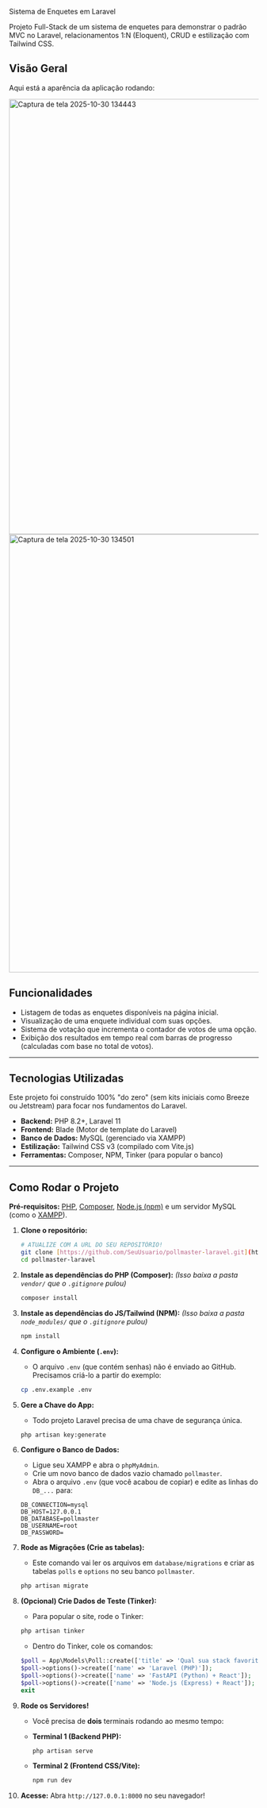 Sistema de Enquetes em Laravel

Projeto Full-Stack de um sistema de enquetes para demonstrar o padrão MVC no Laravel, relacionamentos 1:N (Eloquent), CRUD e estilização com Tailwind CSS.

## Visão Geral

Aqui está a aparência da aplicação rodando:

<img width="1202" height="877" alt="Captura de tela 2025-10-30 134443" src="https://github.com/user-attachments/assets/3960e15f-f5e1-4c3e-9b20-7b49cefcb137" />

<img width="1024" height="883" alt="Captura de tela 2025-10-30 134501" src="https://github.com/user-attachments/assets/b2147022-b3fc-4e06-80eb-ada34e654ef6" />

##  Funcionalidades

* Listagem de todas as enquetes disponíveis na página inicial.
* Visualização de uma enquete individual com suas opções.
* Sistema de votação que incrementa o contador de votos de uma opção.
* Exibição dos resultados em tempo real com barras de progresso (calculadas com base no total de votos).

---

##  Tecnologias Utilizadas

Este projeto foi construído 100% "do zero" (sem kits iniciais como Breeze ou Jetstream) para focar nos fundamentos do Laravel.

* **Backend:** PHP 8.2+, Laravel 11
* **Frontend:** Blade (Motor de template do Laravel)
* **Banco de Dados:** MySQL (gerenciado via XAMPP)
* **Estilização:** Tailwind CSS v3 (compilado com Vite.js)
* **Ferramentas:** Composer, NPM, Tinker (para popular o banco)

---

##  Como Rodar o Projeto

**Pré-requisitos:** [PHP](https://www.php.net/), [Composer](https://getcomposer.org/), [Node.js (npm)](https://nodejs.org/) e um servidor MySQL (como o [XAMPP](https://www.apachefriends.org/pt_br/index.html)).

1.  **Clone o repositório:**
    ```bash
    # ATUALIZE COM A URL DO SEU REPOSITÓRIO!
    git clone [https://github.com/SeuUsuario/pollmaster-laravel.git](https://github.com/SeuUsuario/pollmaster-laravel.git)
    cd pollmaster-laravel
    ```
    
2.  **Instale as dependências do PHP (Composer):**
    *(Isso baixa a pasta `vendor/` que o `.gitignore` pulou)*
    ```bash
    composer install
    ```
    
3.  **Instale as dependências do JS/Tailwind (NPM):**
    *(Isso baixa a pasta `node_modules/` que o `.gitignore` pulou)*
    ```bash
    npm install
    ```
    
4.  **Configure o Ambiente (`.env`):**
    * O arquivo `.env` (que contém senhas) não é enviado ao GitHub. Precisamos criá-lo a partir do exemplo:
    ```bash
    cp .env.example .env
    ```
    
5.  **Gere a Chave do App:**
    * Todo projeto Laravel precisa de uma chave de segurança única.
    ```bash
    php artisan key:generate
    ```
    
6.  **Configure o Banco de Dados:**
    * Ligue seu XAMPP e abra o `phpMyAdmin`.
    * Crie um novo banco de dados vazio chamado `pollmaster`.
    * Abra o arquivo `.env` (que você acabou de copiar) e edite as linhas do `DB_...` para:
    ```env
    DB_CONNECTION=mysql
    DB_HOST=127.0.0.1
    DB_DATABASE=pollmaster
    DB_USERNAME=root
    DB_PASSWORD=
    ```
    
7.  **Rode as Migrações (Crie as tabelas):**
    * Este comando vai ler os arquivos em `database/migrations` e criar as tabelas `polls` e `options` no seu banco `pollmaster`.
    ```bash
    php artisan migrate
    ```
    
8.  **(Opcional) Crie Dados de Teste (Tinker):**
    * Para popular o site, rode o Tinker:
    ```bash
    php artisan tinker
    ```
    * Dentro do Tinker, cole os comandos:
    ```php
    $poll = App\Models\Poll::create(['title' => 'Qual sua stack favorita?']);
    $poll->options()->create(['name' => 'Laravel (PHP)']);
    $poll->options()->create(['name' => 'FastAPI (Python) + React']);
    $poll->options()->create(['name' => 'Node.js (Express) + React']);
    exit
    ```
    
9.  **Rode os Servidores!**
    * Você precisa de **dois** terminais rodando ao mesmo tempo:
    
    * **Terminal 1 (Backend PHP):**
        ```bash
        php artisan serve
        ```
    
    * **Terminal 2 (Frontend CSS/Vite):**
        ```bash
        npm run dev
        ```
        
10. **Acesse:** Abra `http://127.0.0.1:8000` no seu navegador!
